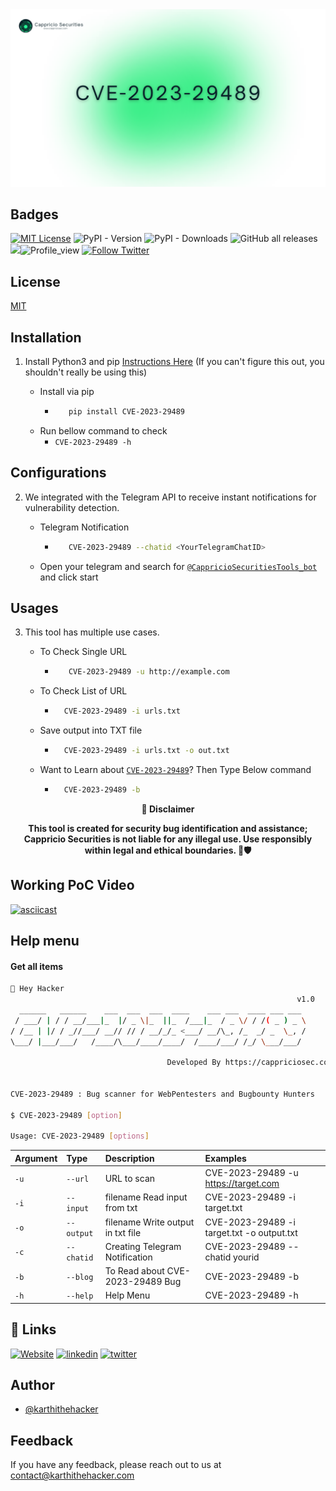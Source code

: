 
<div align="center">
  <img src="https://raw.githubusercontent.com/Cappricio-Securities/CVE-2023-29489/main/images/CVE-2023-29489.png" alt="logo">
</div>


## Badges



[![MIT License](https://img.shields.io/badge/License-MIT-green.svg)](https://choosealicense.com/licenses/mit/)
![PyPI - Version](https://img.shields.io/pypi/v/crlfi)
![PyPI - Downloads](https://img.shields.io/pypi/dm/crlfi)
![GitHub all releases](https://img.shields.io/github/downloads/Cappricio-Securities/crlfi/total)
<a href="https://github.com/Cappricio-Securities/crlfi/releases/"><img src="https://img.shields.io/github/release/Cappricio-Securities/crlfi"></a>![Profile_view](https://komarev.com/ghpvc/?username=Cappricio-Securities&label=Profile%20views&color=0e75b6&style=flat)
[![Follow Twitter](https://img.shields.io/twitter/follow/cappricio_sec?style=social)](https://twitter.com/cappricio_sec)
<p align="center">

<p align="center">







## License

[MIT](https://choosealicense.com/licenses/mit/)



## Installation 

1. Install Python3 and pip [Instructions Here](https://www.python.org/downloads/) (If you can't figure this out, you shouldn't really be using this)

   - Install via pip
     - ```bash
          pip install CVE-2023-29489 
        ```
   - Run bellow command to check
     - `CVE-2023-29489 -h`

## Configurations 
2. We integrated with the Telegram API to receive instant notifications for vulnerability detection.
   
   - Telegram Notification
     - ```bash
          CVE-2023-29489 --chatid <YourTelegramChatID>
        ```
   - Open your telegram and search for [`@CappricioSecuritiesTools_bot`](https://web.telegram.org/k/#@CappricioSecuritiesTools_bot) and click start

## Usages 
3. This tool has multiple use cases.
   
   - To Check Single URL
     - ```bash
          CVE-2023-29489 -u http://example.com 
        ```
   - To Check List of URL 
      - ```bash
          CVE-2023-29489 -i urls.txt 
        ```
   - Save output into TXT file
      - ```bash
          CVE-2023-29489 -i urls.txt -o out.txt
        ```
   - Want to Learn about [`CVE-2023-29489`](https://blogs.cappriciosec.com/cve/137/CVE-2023-29489)? Then Type Below command
      - ```bash
          CVE-2023-29489 -b
        ```
     
<p align="center">
  <b>🚨 Disclaimer</b>
  
</p>
<p align="center">
<b>This tool is created for security bug identification and assistance; Cappricio Securities is not liable for any illegal use. 
  Use responsibly within legal and ethical boundaries. 🔐🛡️</b></p>


## Working PoC Video

[![asciicast](https://blogs.cappriciosec.com/uploaders/cve1.png)](https://asciinema.org/a/xB30FPnwpUJiqiyVzY20OutOD)




## Help menu

#### Get all items

```bash
👋 Hey Hacker
                                                                v1.0
  ______   ______    ___  ___  ___  ____    ___ ___  ____ ___ ___ 
 / ___/ | / / __/___|_  |/ _ \|_  ||_  /___|_  / _ \/ / /( _ ) _ \
/ /__ | |/ / _//___/ __// // / __/_/_ <___/ __/\_, /_  _/ _  \_, /
\___/ |___/___/   /____/\___/____/____/  /____/___/ /_/ \___/___/    

                                   Developed By https://cappriciosec.com


CVE-2023-29489 : Bug scanner for WebPentesters and Bugbounty Hunters 

$ CVE-2023-29489 [option]

Usage: CVE-2023-29489 [options]
```


| Argument | Type     | Description                | Examples |
| :-------- | :------- | :------------------------- | :------------------------- |
| `-u` | `--url` | URL to scan | CVE-2023-29489 -u https://target.com |
| `-i` | `--input` | filename Read input from txt  | CVE-2023-29489 -i target.txt | 
| `-o` | `--output` | filename Write output in txt file | CVE-2023-29489 -i target.txt -o output.txt |
| `-c` | `--chatid` | Creating Telegram Notification | CVE-2023-29489 --chatid yourid |
| `-b` | `--blog` | To Read about CVE-2023-29489 Bug | CVE-2023-29489 -b |
| `-h` | `--help` | Help Menu | CVE-2023-29489 -h |



## 🔗 Links
[![Website](https://img.shields.io/badge/my_portfolio-000?style=for-the-badge&logo=ko-fi&logoColor=white)](https://cappriciosec.com/)
[![linkedin](https://img.shields.io/badge/linkedin-0A66C2?style=for-the-badge&logo=linkedin&logoColor=white)](https://www.linkedin.com/in/karthikeyan--v/)
[![twitter](https://img.shields.io/badge/twitter-1DA1F2?style=for-the-badge&logo=twitter&logoColor=white)](https://twitter.com/karthithehacker)



## Author

- [@karthithehacker](https://github.com/karthi-the-hacker/)



## Feedback

If you have any feedback, please reach out to us at contact@karthithehacker.com
